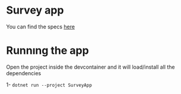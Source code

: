# Survey app

You can find the specs [here](https://github.com/akin-tekeoglu/app-ideas/blob/master/Projects/3-Advanced/Survey-App.md)

# Runnıng the app

Open the project inside the devcontainer and it will load/install all the dependencies

1- `dotnet run --project SurveyApp`
